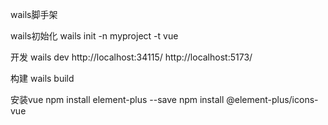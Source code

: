 wails脚手架

wails初始化
wails init -n myproject -t vue

开发
wails dev
http://localhost:34115/
http://localhost:5173/

构建
wails build

安装vue
npm install element-plus --save
npm install @element-plus/icons-vue
